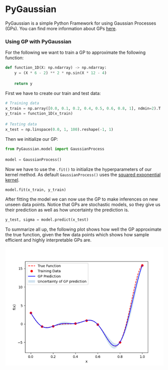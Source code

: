 # PyGaussian
PyGaussian is a simple Python Framework for using Gaussian Processes (GPs). You can find more information about
GPs [here](https://en.wikipedia.org/wiki/Gaussian_process).

### Using GP with PyGaussian
For the following we want to train a GP to approximate the following function:
```python
def function_1D(X: np.ndarray) -> np.ndarray:
    y = (X * 6 - 2) ** 2 * np.sin(X * 12 - 4)

    return y
```

First we have to create our train and test data:
```python
# Training data
x_train = np.array([0.0, 0.1, 0.2, 0.4, 0.5, 0.6, 0.8, 1], ndmin=2).T
y_train = function_1D(x_train)

# Testing data
x_test = np.linspace(0.0, 1, 100).reshape(-1, 1)
```

Then we initialize our GP:
```python
from PyGaussian.model import GaussianProcess

model = GaussianProcess()
```

Now we have to use the `.fit()` to initialize the hyperparameters of our kernel method.
As default `GaussianProcess()` uses the [squared exponential kernel](https://wikimedia.org/api/rest_v1/media/math/render/svg/445ebf9ae2934e17d2dc4d9430f3e492391fd400).
```python
model.fit(x_train, y_train)
```

After fitting the model we can now use the GP to make inferences on new unseen data points. Notice that
GPs are stochastic models, so they give us their prediction as well as how uncertainty the prediction is.
```python
y_test, sigma = model.predict(x_test)
```

To summarize all up, the following plot shows how well the GP approximate the true function, given the few data points
which shows how sample efficient and highly interpretable GPs are.

![](gp_prediction.png)